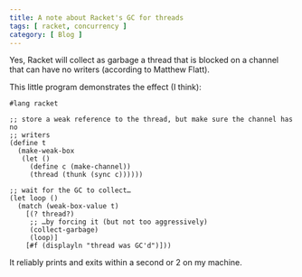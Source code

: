 ```yaml
---
title: A note about Racket's GC for threads
tags: [ racket, concurrency ]
category: [ Blog ]
---
```


Yes, Racket will collect as garbage a thread that is blocked on a channel that
can have no writers (according to Matthew Flatt).

This little program demonstrates the effect (I think):

```racket
#lang racket

;; store a weak reference to the thread, but make sure the channel has no
;; writers
(define t
  (make-weak-box
   (let ()
     (define c (make-channel))
     (thread (thunk (sync c))))))

;; wait for the GC to collect…
(let loop ()
  (match (weak-box-value t)
    [(? thread?)
     ;; …by forcing it (but not too aggressively)
     (collect-garbage)
     (loop)]
    [#f (displayln "thread was GC'd")]))
```

It reliably prints and exits within a second or 2 on my machine.
